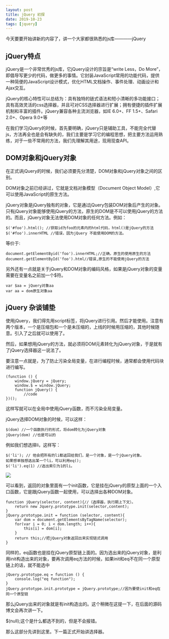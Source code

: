 ```yaml
---
layout: post
title: jQuery 初探
date: 2019-10-23
tags: [jquery]
---
```


今天要要开始讲新的内容了，讲一个大家都很熟悉的js库————jQuery

## jQuery特点

jQuery是一个非常优秀的js库，它jQuery设计的宗旨是“write Less，Do More”，即倡导写更少的代码，做更多的事情。它封装JavaScript常用的功能代码，提供一种简便的JavaScript设计模式，优化HTML文档操作、事件处理、动画设计和Ajax交互。

jQuery的核心特性可以总结为：具有独特的链式语法和短小清晰的多功能接口；具有高效灵活的css选择器，并且可对CSS选择器进行扩展；拥有便捷的插件扩展机制和丰富的插件。jQuery兼容各种主流浏览器，如IE 6.0+、FF 1.5+、Safari 2.0+、Opera 9.0+等

在我们学习jQuery的时候，首先要明确，jQuery只是辅助工具，不能完全代替js，方法再全也是会有缺失的，我们主要是学习它的编程思想，把主要方法运用熟练，对于一些不常用的方法，我们先理解其用途，现用现查API。

## DOM对象和jQuery对象

在正式讲jQuery的时候，我们必须要先分清楚，DOM对象和jQuery对象之间的区别。

DOM对象之前已经讲过，它就是文档对象模型（Document Object Model）,它可以使用JavaScript的原生方法。

jQuery对象是jQuery独有的对象，它是通过jQuery包装DOM对象后产生的对象。只有jQuery对象能够使用jQuery的方法，原生的DOM是不可以使用jQuery的方法的。而且，jQuery对象无法使用DOM对象的任何方法。例如：

	$('#foo').html(); //获取id为foo的元素内的html代码，html()是jQuery的方法
	$('#foo').innerHTML //错误，因为jQuery 不能使用DOM的方法。
	
等价于:
	
	document.getElementByid('foo').innerHTML;//正确，原生的使用原生的方法
	document.getElementById('foo').html//错误,原生的不能使用jQuery的方法
	
另外还有一点就是关于jQuery和DOM对象的编码风格，如果是jQuery对象的变量需要在变量名之前加一个$符。
	
	var $aa = jQuery对象aa
	var aa = dom原生对象aa

## jQuery 杂谈铺垫

使用jQuery，我们得先用script标签，将jQuery进行引用。然后才能使用。注意有两个版本，一个是压缩包和一个是未压缩的，上线的时候用压缩的，其他时候随意。引入了之后就可以使用了。

然后，如果想用jQuery的方法，就必须将DOM元素转化为jQuery对象，于是就有了jQuery选择器这一说法了。

要注意一点就是，为了防止污染全局变量，在进行编程时候，通常都会使用代码块进行编写。

	(function () {
		window.jQuery = jQuery;
		window.$ = window.jQuery;
		function jQuery() {
			//code
	})();

这样写就可以在全局中使用jQuery函数，而不污染全局变量。

jQuery选择DOM对象的时候，可以这样：

	$(dom) //一个函数执行的形式，将dom转化为jQuery对象
	jQuery(dom) //也是可以的

例如我们想选择li，这样写：
	
	$('li'); // 他会把所有的li都返回给我们，是一个对象，是一个jQuery对象。
	如果想单独想选出某一个li，可以利用eq();
	$('li').eq(1) //选出索引为1的li。


<img src="https://ojlty2hua.qnssl.com/image-1502595516285-YmxvZzQucG5n.png?imageView2/0/q/75|imageslim">

可以看到，返回的对象里面有一个init函数，它是挂在jQuery的原型上面的一个入口函数，它是跟jQuery函数一起使用，可以选择出各种DOM对象。

	function jQuery(selector, content){//（选择器，执行期上下文）。
		return new Jquery.prototype.init(selector,content);
	}
	jQuery.prototype.init = function (selector, content){
		var dom = document.getElementsByTagName(selector);
		for(var i = 0; i < dom.length; i++){
			this[i] = dom[i];
		}
		return this;//把jQuery对象返回出来实现链式调用
	}

同样的，eq函数也是挂在jQuery原型链上面的。因为选出来的jQuery对象，是利用init构造出来的对象，要再次调用eq方法的时候，如果init和eq不在同一个原型链上的话，就不能选中

	jQuery.prototype.eq = function () {
		console.log("eq function");
	}
	jQuery.prototype.init.prototype = jQuery.prototype;//因为要使init和eq在同一个原型链

那么jQuery出来的对象就是有init构造出的。这个稍微在这提一下，在后面的源码博文会再次讲一下。

$(null);这个是什么都选不到的，但是不会报错。

那么这部分先讲到这里。下一篇正式开始讲选择器。







